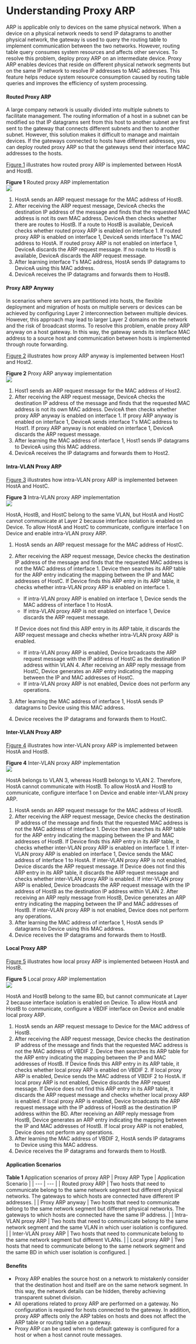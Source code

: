 Understanding Proxy ARP
=======================

ARP is applicable only to devices on the same physical network. When a device on a physical network needs to send IP datagrams to another physical network, the gateway is used to query the routing table to implement communication between the two networks. However, routing table query consumes system resources and affects other services. To resolve this problem, deploy proxy ARP on an intermediate device. Proxy ARP enables devices that reside on different physical network segments but on the same IP network to resolve IP addresses to MAC addresses. This feature helps reduce system resource consumption caused by routing table queries and improves the efficiency of system processing.

#### Routed Proxy ARP

A large company network is usually divided into multiple subnets to facilitate management. The routing information of a host in a subnet can be modified so that IP datagrams sent from this host to another subnet are first sent to the gateway that connects different subnets and then to another subnet. However, this solution makes it difficult to manage and maintain devices. If the gateways connected to hosts have different addresses, you can deploy routed proxy ARP so that the gateways send their interface MAC addresses to the hosts.

[Figure 1](#EN-US_CONCEPT_0000001130783840__fig_dc_vrp_arp_feature_002901) illustrates how routed proxy ARP is implemented between HostA and HostB.

**Figure 1** Routed proxy ARP implementation  
![](figure/en-us_image_0000001176743521.png)

1. HostA sends an ARP request message for the MAC address of HostB.
2. After receiving the ARP request message, DeviceA checks the destination IP address of the message and finds that the requested MAC address is not its own MAC address. DeviceA then checks whether there are routes to HostB. If a route to HostB is available, DeviceA checks whether routed proxy ARP is enabled on interface 1. If routed proxy ARP is enabled on interface 1, DeviceA sends interface 1's MAC address to HostA. If routed proxy ARP is not enabled on interface 1, DeviceA discards the ARP request message. If no route to HostB is available, DeviceA discards the ARP request message.
3. After learning interface 1's MAC address, HostA sends IP datagrams to DeviceA using this MAC address.
4. DeviceA receives the IP datagrams and forwards them to HostB.

#### Proxy ARP Anyway

In scenarios where servers are partitioned into hosts, the flexible deployment and migration of hosts on multiple servers or devices can be achieved by configuring Layer 2 interconnection between multiple devices. However, this approach may lead to larger Layer 2 domains on the network and the risk of broadcast storms. To resolve this problem, enable proxy ARP anyway on a host gateway. In this way, the gateway sends its interface MAC address to a source host and communication between hosts is implemented through route forwarding.

[Figure 2](#EN-US_CONCEPT_0000001130783840__fig12417825103810) illustrates how proxy ARP anyway is implemented between Host1 and Host2.

**Figure 2** Proxy ARP anyway implementation  
![](figure/en-us_image_0000001130624070.png)

1. Host1 sends an ARP request message for the MAC address of Host2.
2. After receiving the ARP request message, DeviceA checks the destination IP address of the message and finds that the requested MAC address is not its own MAC address. DeviceA then checks whether proxy ARP anyway is enabled on interface 1. If proxy ARP anyway is enabled on interface 1, DeviceA sends interface 1's MAC address to Host1. If proxy ARP anyway is not enabled on interface 1, DeviceA discards the ARP request message.
3. After learning the MAC address of interface 1, Host1 sends IP datagrams to DeviceA using this MAC address.
4. DeviceA receives the IP datagrams and forwards them to Host2.

#### Intra-VLAN Proxy ARP

[Figure 3](#EN-US_CONCEPT_0000001130783840__fig11487611406) illustrates how intra-VLAN proxy ARP is implemented between HostA and HostC.

**Figure 3** Intra-VLAN proxy ARP implementation  
![](figure/en-us_image_0000001176743517.png)

HostA, HostB, and HostC belong to the same VLAN, but HostA and HostC cannot communicate at Layer 2 because interface isolation is enabled on Device. To allow HostA and HostC to communicate, configure interface 1 on Device and enable intra-VLAN proxy ARP.

1. HostA sends an ARP request message for the MAC address of HostC.
2. After receiving the ARP request message, Device checks the destination IP address of the message and finds that the requested MAC address is not the MAC address of interface 1. Device then searches its ARP table for the ARP entry indicating the mapping between the IP and MAC addresses of HostC. If Device finds this ARP entry in its ARP table, it checks whether intra-VLAN proxy ARP is enabled on interface 1.
   * If intra-VLAN proxy ARP is enabled on interface 1, Device sends the MAC address of interface 1 to HostA.
   * If intra-VLAN proxy ARP is not enabled on interface 1, Device discards the ARP request message.
   
   If Device does not find this ARP entry in its ARP table, it discards the ARP request message and checks whether intra-VLAN proxy ARP is enabled.
   
   * If intra-VLAN proxy ARP is enabled, Device broadcasts the ARP request message with the IP address of HostC as the destination IP address within VLAN 4. After receiving an ARP reply message from HostC, Device generates an ARP entry indicating the mapping between the IP and MAC addresses of HostC.
   * If intra-VLAN proxy ARP is not enabled, Device does not perform any operations.
3. After learning the MAC address of interface 1, HostA sends IP datagrams to Device using this MAC address.
4. Device receives the IP datagrams and forwards them to HostC.

#### Inter-VLAN Proxy ARP

[Figure 4](#EN-US_CONCEPT_0000001130783840__fig474184810148) illustrates how inter-VLAN proxy ARP is implemented between HostA and HostB.

**Figure 4** Inter-VLAN proxy ARP implementation  
![](figure/en-us_image_0000002127121869.png)

HostA belongs to VLAN 3, whereas HostB belongs to VLAN 2. Therefore, HostA cannot communicate with HostB. To allow HostA and HostB to communicate, configure interface 1 on Device and enable inter-VLAN proxy ARP.

1. HostA sends an ARP request message for the MAC address of HostB.
2. After receiving the ARP request message, Device checks the destination IP address of the message and finds that the requested MAC address is not the MAC address of interface 1. Device then searches its ARP table for the ARP entry indicating the mapping between the IP and MAC addresses of HostB. If Device finds this ARP entry in its ARP table, it checks whether inter-VLAN proxy ARP is enabled on interface 1. If inter-VLAN proxy ARP is enabled on interface 1, Device sends the MAC address of interface 1 to HostA. If inter-VLAN proxy ARP is not enabled, Device discards the ARP request message. If Device does not find this ARP entry in its ARP table, it discards the ARP request message and checks whether inter-VLAN proxy ARP is enabled. If inter-VLAN proxy ARP is enabled, Device broadcasts the ARP request message with the IP address of HostB as the destination IP address within VLAN 2. After receiving an ARP reply message from HostB, Device generates an ARP entry indicating the mapping between the IP and MAC addresses of HostB. If inter-VLAN proxy ARP is not enabled, Device does not perform any operations.
3. After learning the MAC address of interface 1, HostA sends IP datagrams to Device using this MAC address.
4. Device receives the IP datagrams and forwards them to HostB.

#### Local Proxy ARP

[Figure 5](#EN-US_CONCEPT_0000001130783840__fig_dc_vrp_arp_feature_002904) illustrates how local proxy ARP is implemented between HostA and HostB.

**Figure 5** Local proxy ARP implementation  
![](figure/en-us_image_0000001176743523.png)

HostA and HostB belong to the same BD, but cannot communicate at Layer 2 because interface isolation is enabled on Device. To allow HostA and HostB to communicate, configure a VBDIF interface on Device and enable local proxy ARP.

1. HostA sends an ARP request message to Device for the MAC address of HostB.
2. After receiving the ARP request message, Device checks the destination IP address of the message and finds that the requested MAC address is not the MAC address of VBDIF 2. Device then searches its ARP table for the ARP entry indicating the mapping between the IP and MAC addresses of HostB. If Device finds this ARP entry in its ARP table, it checks whether local proxy ARP is enabled on VBDIF 2. If local proxy ARP is enabled, Device sends the MAC address of VBDIF 2 to HostA. If local proxy ARP is not enabled, Device discards the ARP request message. If Device does not find this ARP entry in its ARP table, it discards the ARP request message and checks whether local proxy ARP is enabled. If local proxy ARP is enabled, Device broadcasts the ARP request message with the IP address of HostB as the destination IP address within the BD. After receiving an ARP reply message from HostB, Device generates an ARP entry indicating the mapping between the IP and MAC addresses of HostB. If local proxy ARP is not enabled, Device does not perform any operations.
3. After learning the MAC address of VBDIF 2, HostA sends IP datagrams to Device using this MAC address.
4. Device receives the IP datagrams and forwards them to HostB.

#### Application Scenarios

**Table 1** Application scenarios of proxy ARP
| Proxy ARP Type | Application Scenario |
| --- | --- |
| Routed proxy ARP | Two hosts that need to communicate belong to the same network segment but different physical networks. The gateways to which hosts are connected have different IP addresses. |
| Proxy ARP anyway | Two hosts that need to communicate belong to the same network segment but different physical networks. The gateways to which hosts are connected have the same IP address. |
| Intra-VLAN proxy ARP | Two hosts that need to communicate belong to the same network segment and the same VLAN in which user isolation is configured. |
| Inter-VLAN proxy ARP | Two hosts that need to communicate belong to the same network segment but different VLANs. |
| Local proxy ARP | Two hosts that need to communicate belong to the same network segment and the same BD in which user isolation is configured. |



#### Benefits

* Proxy ARP enables the source host on a network to mistakenly consider that the destination host and itself are on the same network segment. In this way, the network details can be hidden, thereby achieving transparent subnet division.
* All operations related to proxy ARP are performed on a gateway. No configuration is required for hosts connected to the gateway. In addition, proxy ARP affects only the ARP tables on hosts and does not affect the ARP table or routing table on a gateway.
* Proxy ARP can be used when no default gateway is configured for a host or when a host cannot route messages.
